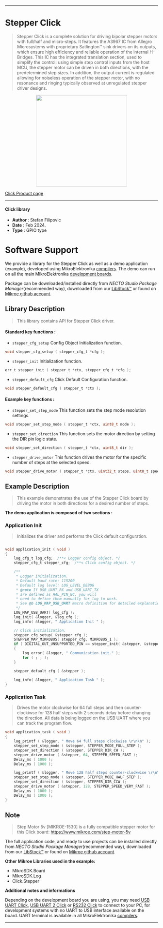 
---
# Stepper Click

> Stepper Click is a complete solution for driving bipolar stepper motors with full/half and micro-steps. It features the A3967 IC from Allegro Microsystems with proprietary Satlington™ sink drivers on its outputs, which ensure high efficiency and reliable operation of the internal H-Bridges. This IC has the integrated translation section, used to simplify the control: using simple step control inputs from the host MCU, the stepper motor can be driven in both directions, with the predetermined step sizes. In addition, the output current is regulated allowing for noiseless operation of the stepper motor, with no resonance and ringing typically observed at unregulated stepper driver designs.

<p align="center">
  <img src="https://download.mikroe.com/images/click_for_ide/stepper_click.png" height=300px>
</p>

[Click Product page](https://www.mikroe.com/stepper-click)

---


#### Click library

- **Author**        : Stefan Filipovic
- **Date**          : Feb 2024.
- **Type**          : GPIO type


# Software Support

We provide a library for the Stepper Click
as well as a demo application (example), developed using MikroElektronika
[compilers](https://www.mikroe.com/necto-studio).
The demo can run on all the main MikroElektronika [development boards](https://www.mikroe.com/development-boards).

Package can be downloaded/installed directly from *NECTO Studio Package Manager*(recommended way), downloaded from our [LibStock&trade;](https://libstock.mikroe.com) or found on [Mikroe github account](https://github.com/MikroElektronika/mikrosdk_click_v2/tree/master/clicks).

## Library Description

> This library contains API for Stepper Click driver.

#### Standard key functions :

- `stepper_cfg_setup` Config Object Initialization function.
```c
void stepper_cfg_setup ( stepper_cfg_t *cfg );
```

- `stepper_init` Initialization function.
```c
err_t stepper_init ( stepper_t *ctx, stepper_cfg_t *cfg );
```

- `stepper_default_cfg` Click Default Configuration function.
```c
void stepper_default_cfg ( stepper_t *ctx );
```

#### Example key functions :

- `stepper_set_step_mode` This function sets the step mode resolution settings.
```c
void stepper_set_step_mode ( stepper_t *ctx, uint8_t mode );
```

- `stepper_set_direction` This function sets the motor direction by setting the DIR pin logic state.
```c
void stepper_set_direction ( stepper_t *ctx, uint8_t dir );
```

- `stepper_drive_motor` This function drives the motor for the specific number of steps at the selected speed.
```c
void stepper_drive_motor ( stepper_t *ctx, uint32_t steps, uint8_t speed );
```

## Example Description

> This example demonstrates the use of the Stepper Click board by driving the motor in both directions for a desired number of steps.

**The demo application is composed of two sections :**

### Application Init

> Initializes the driver and performs the Click default configuration.

```c

void application_init ( void )
{
    log_cfg_t log_cfg;  /**< Logger config object. */
    stepper_cfg_t stepper_cfg;  /**< Click config object. */

    /** 
     * Logger initialization.
     * Default baud rate: 115200
     * Default log level: LOG_LEVEL_DEBUG
     * @note If USB_UART_RX and USB_UART_TX 
     * are defined as HAL_PIN_NC, you will 
     * need to define them manually for log to work. 
     * See @b LOG_MAP_USB_UART macro definition for detailed explanation.
     */
    LOG_MAP_USB_UART( log_cfg );
    log_init( &logger, &log_cfg );
    log_info( &logger, " Application Init " );

    // Click initialization.
    stepper_cfg_setup( &stepper_cfg );
    STEPPER_MAP_MIKROBUS( stepper_cfg, MIKROBUS_1 );
    if ( DIGITAL_OUT_UNSUPPORTED_PIN == stepper_init( &stepper, &stepper_cfg ) ) 
    {
        log_error( &logger, " Communication init." );
        for ( ; ; );
    }

    stepper_default_cfg ( &stepper );
    
    log_info( &logger, " Application Task " );
}

```

### Application Task

> Drives the motor clockwise for 64 full steps and then counter-clockiwse for 128 half
steps with 2 seconds delay before changing the direction. All data is being logged on
the USB UART where you can track the program flow.

```c
void application_task ( void )
{
    log_printf ( &logger, " Move 64 full steps clockwise \r\n\n" );
    stepper_set_step_mode ( &stepper, STEPPER_MODE_FULL_STEP );
    stepper_set_direction ( &stepper, STEPPER_DIR_CW );
    stepper_drive_motor ( &stepper, 64, STEPPER_SPEED_FAST );
    Delay_ms ( 1000 );
    Delay_ms ( 1000 );

    log_printf ( &logger, " Move 128 half steps counter-clockwise \r\n\n" );
    stepper_set_step_mode ( &stepper, STEPPER_MODE_HALF_STEP );
    stepper_set_direction ( &stepper, STEPPER_DIR_CCW );
    stepper_drive_motor ( &stepper, 128, STEPPER_SPEED_VERY_FAST );
    Delay_ms ( 1000 );
    Delay_ms ( 1000 );
}
```

## Note

> Step Motor 5v [MIKROE-1530] is a fully compatible stepper motor for this Click board: https://www.mikroe.com/step-motor-5v

The full application code, and ready to use projects can be installed directly from *NECTO Studio Package Manager*(recommended way), downloaded from our [LibStock&trade;](https://libstock.mikroe.com) or found on [Mikroe github account](https://github.com/MikroElektronika/mikrosdk_click_v2/tree/master/clicks).

**Other Mikroe Libraries used in the example:**

- MikroSDK.Board
- MikroSDK.Log
- Click.Stepper

**Additional notes and informations**

Depending on the development board you are using, you may need
[USB UART Click](https://www.mikroe.com/usb-uart-click),
[USB UART 2 Click](https://www.mikroe.com/usb-uart-2-click) or
[RS232 Click](https://www.mikroe.com/rs232-click) to connect to your PC, for
development systems with no UART to USB interface available on the board. UART
terminal is available in all MikroElektronika
[compilers](https://shop.mikroe.com/compilers).

---
